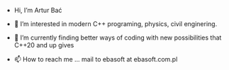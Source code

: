 - Hi, I’m Artur Bać

- 👀 I’m interested in modern C++ programing, physics, civil enginering.
- 🌱 I’m currently finding better ways of coding with new possibilities that C++20 and up gives
- 📫 How to reach me ... mail to ebasoft at ebasoft.com.pl

<!---
- 💞️ I’m looking to collaborate on ...
arturbac/arturbac is a ✨ special ✨ repository because its `README.md` (this file) appears on your GitHub profile.
You can click the Preview link to take a look at your changes.
--->

